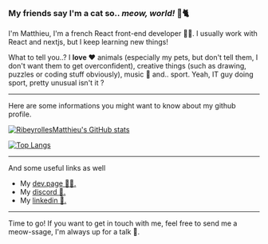 ### My friends say I'm a cat so.. **_meow, world!_** 👋🐈

I'm Matthieu, I'm a french React front-end developer 👨‍💻. I usually work with React and nextjs, but I keep learning new things!

What to tell you..? I **love ❤️** animals (especially my pets, but don't tell them, I don't want them to get overconfident), creative things (such as drawing, puzzles or coding stuff obviously), music 🎹 and.. sport. Yeah, IT guy doing sport, pretty unusual isn't it ?

___  

Here are some informations you might want to know about my github profile.  

[![RibeyrollesMatthieu's GitHub stats](https://github-readme-stats.vercel.app/api?username=RibeyrollesMatthieu&hide=contribs,prs&count_private=true&show_icons=true&theme=radical&cache_seconds=1800)](https://github.com/RibeyrollesMatthieu/)

[![Top Langs](https://github-readme-stats.vercel.app/api/top-langs/?username=RibeyrollesMatthieu&cache_seconds=1800&layout=compact&theme=radica&langs_count=4?&hide=ocaml,c%2B%2B&exclude_repo=Airbus)](https://github.com/RibeyrollesMatthieu/)

___  

And some useful links as well  
- My [dev.page 🧑‍💻.](https://dev.page/itsmatthieu)   
- My [discord 💬.](https://discord.com/users/396647922785320960/)  
- My [linkedin 💼.](https://www.linkedin.com/in/matthieu-ribeyrolles-323106195/)

___  

Time to go! If you want to get in touch with me, feel free to send me a meow-ssage, I'm always up for a talk 👋.

